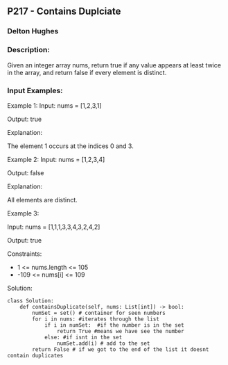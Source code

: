 ## P217 - Contains Duplciate
### Delton Hughes
### Description:
Given an integer array nums, return true if any value appears at least twice in the array, and return false if every element is distinct.



### Input Examples: 
Example 1:
Input: nums = [1,2,3,1]

Output: true

Explanation:

The element 1 occurs at the indices 0 and 3.

Example 2: 
Input: nums = [1,2,3,4]

Output: false

Explanation:

All elements are distinct.

Example 3:

Input: nums = [1,1,1,3,3,4,3,2,4,2]

Output: true

Constraints:
- 1 <= nums.length <= 105
- -109 <= nums[i] <= 109


Solution: 
```
class Solution:
    def containsDuplicate(self, nums: List[int]) -> bool:
        numSet = set() # container for seen numbers 
        for i in nums: #iterates through the list 
            if i in numSet:  #if the number is in the set 
                return True #means we have see the number
            else: #if isnt in the set 
                numSet.add(i) # add to the set 
        return False # if we got to the end of the list it doesnt contain duplicates
            
```
